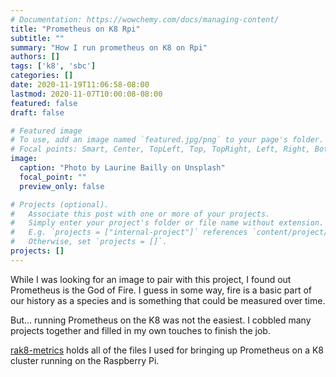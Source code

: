 ```yaml
---
# Documentation: https://wowchemy.com/docs/managing-content/
title: "Prometheus on K8 Rpi"
subtitle: ""
summary: "How I run prometheus on K8 on Rpi"
authors: []
tags: ['k8', 'sbc']
categories: []
date: 2020-11-19T11:06:58-08:00
lastmod: 2020-11-07T10:00:08-08:00
featured: false
draft: false

# Featured image
# To use, add an image named `featured.jpg/png` to your page's folder.
# Focal points: Smart, Center, TopLeft, Top, TopRight, Left, Right, BottomLeft, Bottom, BottomRight.
image:
  caption: "Photo by Laurine Bailly on Unsplash"
  focal_point: ""
  preview_only: false

# Projects (optional).
#   Associate this post with one or more of your projects.
#   Simply enter your project's folder or file name without extension.
#   E.g. `projects = ["internal-project"]` references `content/project/deep-learning/index.md`.
#   Otherwise, set `projects = []`.
projects: []
---
```


While I was looking for an image to pair with this project, I found out Prometheus is the God of Fire. I guess in some way, fire is a basic part of our history as a species and is something that could be measured over time.

But... running Prometheus on the K8 was not the easiest. I cobbled many projects together and filled in my own touches to finish the job.

[rak8-metrics](https://github.com/aaronaddleman/rak8-metrics) holds all of the files I used for bringing up Prometheus on a K8 cluster running on the Raspberry Pi.
